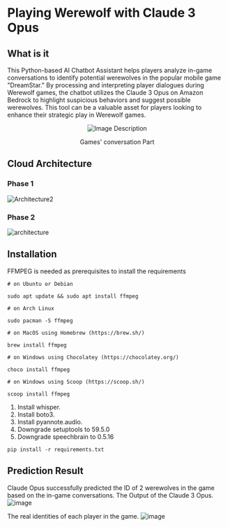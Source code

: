 # Playing Werewolf with Claude 3 Opus
## What is it
This Python-based AI Chatbot Assistant helps players analyze in-game conversations to identify potential werewolves in the popular mobile game "DreamStar." By processing and interpreting player dialogues during Werewolf games, the chatbot utilizes the Claude 3 Opus on Amazon Bedrock to highlight suspicious behaviors and suggest possible werewolves. This tool can be a valuable asset for players looking to enhance their strategic play in Werewolf games.
<div align="center">
  <img src="https://github.com/szl0144/werewolf-game-bedrock/assets/40918217/dace61fc-5093-47f0-a290-747243d9e7f9" alt="Image Description">
  <p style="text-align: center;">Games' conversation Part</p>
</div>

## Cloud Architecture 

### Phase 1
![Architecture2](https://github.com/szl0144/werewolf-game-bedrock/assets/40918217/e39df7a9-038b-4928-a06f-2aee09c0e6fb)


### Phase 2
![architecture](https://github.com/szl0144/werewolf-game-bedrock/assets/40918217/b7fe97fc-71e1-494e-adff-dad105ea88ff)

## Installation
FFMPEG is needed as prerequisites to install the requirements

`# on Ubuntu or Debian`
```
sudo apt update && sudo apt install ffmpeg
```
`# on Arch Linux`
```
sudo pacman -S ffmpeg
```
`# on MacOS using Homebrew (https://brew.sh/)`
```
brew install ffmpeg
```
`# on Windows using Chocolatey (https://chocolatey.org/)`
```
choco install ffmpeg
```
`# on Windows using Scoop (https://scoop.sh/)`
```
scoop install ffmpeg
```

1. Install whisper.
2. Install boto3.
3. Install pyannote.audio.
4. Downgrade setuptools to 59.5.0
5. Downgrade speechbrain to 0.5.16 

```
pip install -r requirements.txt
```

## Prediction Result
Claude Opus successfully predicted the ID of 2 werewolves in the game based on the in-game conversations.
The Output of the Claude 3 Opus.
![image](https://github.com/szl0144/werewolf-game-bedrock/assets/40918217/5325b737-bfec-4cde-a364-9908bdacb568)

The real identities of each player in the game.
![image](https://github.com/szl0144/werewolf-game-bedrock/assets/40918217/a5d3fd2e-4941-47da-824d-123ccc2dc53d)






